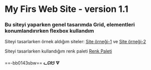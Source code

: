 # My Firs Web Site - version 1.1

### Bu siteyi yaparken genel tasarımda Grid, elementleri konumlandırırken flexbox kullandım

Siteyi tasarlarken örnek aldığım siteler: [Site örneği-1](https://dribbble.com/shots/20196614-Flowbase-Atlantis-Portfolio-Template) ve [Site örneği-2](https://www.tolg.dev/)

Siteyi tasarlarken kullandığım renk paleti [Renk Paleti](https://colorhunt.co/palette/2525256930c364dfdf80ffdb)

==-bb0143sbw==
**ᓚᘏᗢ**
**🜃**

